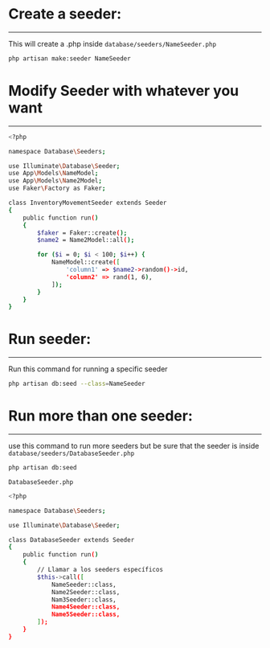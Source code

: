 # Create a seeder:
---
This will create a .php inside `database/seeders/NameSeeder.php`
```sh
php artisan make:seeder NameSeeder
```

# Modify Seeder with whatever you want
---
```sh
<?php

namespace Database\Seeders;

use Illuminate\Database\Seeder;
use App\Models\NameModel;
use App\Models\Name2Model;
use Faker\Factory as Faker;

class InventoryMovementSeeder extends Seeder
{
    public function run()
    {
        $faker = Faker::create();
        $name2 = Name2Model::all();

        for ($i = 0; $i < 100; $i++) {
            NameModel::create([
                'column1' => $name2->random()->id,
                'column2' => rand(1, 6),
            ]);
        }
    }
}
```
# Run seeder:
---
Run this command for running a specific seeder
```sh
php artisan db:seed --class=NameSeeder
```
# Run more than one seeder:
---
use this command to run more seeders but be sure that the seeder is inside `database/seeders/DatabaseSeeder.php`

```sh
php artisan db:seed
```

`DatabaseSeeder.php`
```sh
<?php

namespace Database\Seeders;

use Illuminate\Database\Seeder;

class DatabaseSeeder extends Seeder
{
    public function run()
    {
        // Llamar a los seeders específicos
        $this->call([
            NameSeeder::class,
            Name2Seeder::class,
            Nam3Seeder::class,
            Name4Seeder::class,
            Name5Seeder::class,
        ]);
    }
}

```
